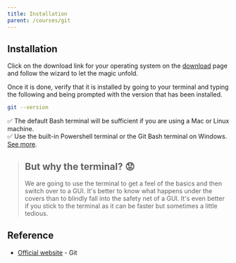 ```yaml
---
title: Installation
parent: /courses/git
---
```


## Installation

Click on the download link for your operating system on the [download](https://git-scm.com/downloads) page
and follow the wizard to let the magic unfold.

Once it is done, verify that it is installed by going to your terminal and typing the following and being
prompted with the version that has been installed.

```bash
git --version
```

:white_check_mark: The default Bash terminal will be sufficient if you are using a Mac or Linux machine.\
:white_check_mark: Use the built-in Powershell terminal or the Git Bash terminal on Windows. [See more](https://zarkom.net/blogs/how-to-install-git-and-git-bash-on-windows-9140).

> ## But why the terminal? :worried:
>
> We are going to use the terminal to get a feel of the basics and then switch over to a GUI.
> It's better to know what happens under the covers than to blindly fall into the safety net of a GUI.
> It's even better if you stick to the terminal as it can be faster but sometimes a little tedious.

## Reference

- [Official website](https://git-scm.com/) - Git
